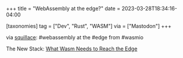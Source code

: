 +++
title = "WebAssembly at the edge?"
date = 2023-03-28T18:34:16-04:00

[taxonomies]
tag = ["Dev", "Rust", "WASM"]
via = ["Mastodon"]
+++

via [squillace](https://hachyderm.io/@squillace/110102219534207068): #webassembly at the #edge from #wasmio

<!-- more -->

The New Stack: [What Wasm Needs to Reach the Edge](https://thenewstack.io/what-wasm-needs-to-reach-the-edge/)

